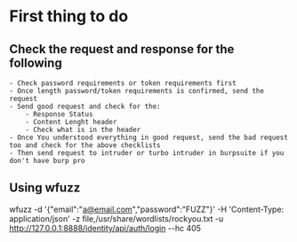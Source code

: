 # First thing to do
## Check the request and response for the following
    - Check password requirements or token requirements first
    - Once length password/token requirements is confirmed, send the request
    - Send good request and check for the:
        - Response Status
        - Content Lenght header
        - Check what is in the header
    - Once You understood everything in good request, send the bad request too and check for the above checklists
    - Then send request to intruder or turbo intruder in burpsuite if you don't have burp pro


## Using wfuzz
wfuzz -d '{"email":"a@email.com","password":"FUZZ"}' -H 'Content-Type: application/json' -z file,/usr/share/wordlists/rockyou.txt -u http://127.0.0.1:8888/identity/api/auth/login --hc 405
